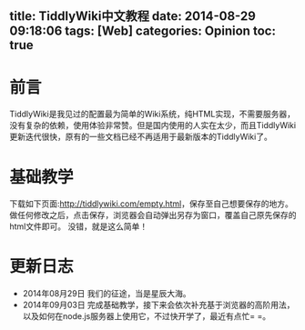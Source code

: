 title: TiddlyWiki中文教程
date: 2014-08-29 09:18:06
tags: [Web]
categories: Opinion
toc: true
---
# 前言
TiddlyWiki是我见过的配置最为简单的Wiki系统，纯HTML实现，不需要服务器，没有复杂的依赖，使用体验非常赞。但是国内使用的人实在太少，而且TiddlyWiki更新迭代很快，原有的一些文档已经不再适用于最新版本的TiddlyWiki了。

# 基础教学
下载如下页面:<http://tiddlywiki.com/empty.html>，保存至自己想要保存的地方。
做任何修改之后，点击保存，浏览器会自动弹出另存为窗口，覆盖自己原先保存的html文件即可。
没错，就是这么简单！

# 更新日志
- 2014年08月29日 我们的征途，当是星辰大海。
- 2014年09月03日 完成基础教学，接下来会依次补充基于浏览器的高阶用法，以及如何在node.js服务器上使用它，不过快开学了，最近有点忙= =。
